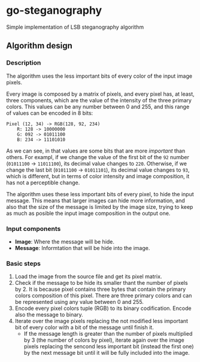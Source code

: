 # go-steganography
Simple implementation of LSB steganography algorithm


## Algorithm design

### Description
The algorithm uses the less important bits of every color of the input image pixels. 

Every image is composed by a matrix of pixels, and every pixel has, at least, three components, which are the value of the intensity of the three primary colors. This values can be any number between 0 and 255, and this range of values can be encoded in 8 bits:

    Pixel (12, 34) -> RGB(128, 92, 234)
        R: 128 -> 10000000
        G: 092 -> 01011100
        B: 234 -> 11101010

As we can see, in that values are some bits that are more *important* than others. For exampl, if we change the value of the first bit of the `92` number (`01011100` -> `11011100`), its decimal value changes to `220`. Otherwise, if we change the last bit (`01011100` -> `01011101`), its decimal value changes to `93`, which is different, but in terms of color intensity and image composition, it has not a perceptible change.

The algorithm uses these less important bits of every pixel, to hide the input message. This means that larger images can hide more information, and also that the size of the message is limited by the image size, trying to keep as much as posible the input image composition in the output one.

### Input components
 - **Image**: Where the message will be hide.
 - **Message**: Informtation that will be hide into the image.

### Basic steps
 1. Load the image from the source file and get its pixel matrix.
 2. Check if the message to be hide its smaller thant the number of pixels by 2. It is because pixel contains three bytes that contain the primary colors composition of this pixel. There are three primary colors and can be represented using any value between 0 and 255.
 3. Encode every pixel colors tuple (RGB) to its binary codification. Encode 
 also the message to binary.
 4. Iterate over the image pixels replacing the not modified less important bit
 of every color with a bit of the message until finish it. 
     - If the message length
 is greater than the number of pixels multiplied by 3 (the number of colors by pixel),
 iterate again over the image pixels replacing the sencond less important bit (instead the first one) by the next message bit until it will be fully included into the image.
